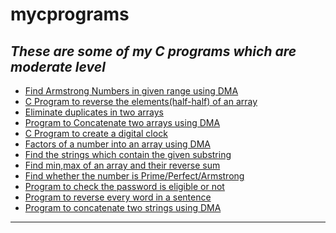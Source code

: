 # mycprograms
<h2><i>These are some of my C programs which are moderate level</i></h2>
	<ul>
		<li> <a href = "https://github.com/darsigangothri06/mycprograms/blob/main/armstrange.c">Find Armstrong Numbers in given range using DMA</a> </li>
		<li> <a href = "https://github.com/darsigangothri06/mycprograms/blob/main/arrayrever.c">C Program to reverse the elements(half-half) of an array</a>
		<li> <a href = "https://github.com/darsigangothri06/mycprograms/blob/main/arraysortdup_new.c">Eliminate duplicates in two arrays</a></li>
		<li> <a href = "https://github.com/darsigangothri06/mycprograms/blob/main/arrconcatenate.c"> Program to Concatenate two arrays using DMA</a></li>
		<li> <a href = "https://github.com/darsigangothri06/mycprograms/blob/main/digitalclock.c"> C Program to create a digital clock</a></li>
		<li> <a href = "https://github.com/darsigangothri06/mycprograms/blob/main/factorsofnum.c">Factors of a number into an array using DMA</a></li>
		<li> <a href = "https://github.com/darsigangothri06/mycprograms/blob/main/findsubstring.c">Find the strings which contain the given substring</a></li>
		<li> <a href = "https://github.com/darsigangothri06/mycprograms/blob/main/minmaxarray.c">Find min,max of an array and their reverse sum</a></li>
		<li> <a href = "https://github.com/darsigangothri06/mycprograms/blob/main/number.c">Find whether the number is Prime/Perfect/Armstrong</a></li>
		<li> <a href = "https://github.com/darsigangothri06/mycprograms/blob/main/password.c"> Program to check the password is eligible or not</a></li>
		<li> <a href = "https://github.com/darsigangothri06/mycprograms/blob/main/reversewords.c">Program to reverse every word in a sentence</a></li>
		<li> <a href = "https://github.com/darsigangothri06/mycprograms/blob/main/strconcatenate.c">Program to concatenate two strings using DMA</a></li>
	</ul>
	<hr>
	
